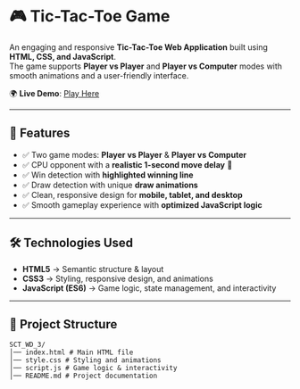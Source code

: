 # 🎮  Tic-Tac-Toe Game  

An engaging and responsive **Tic-Tac-Toe Web Application** built using **HTML, CSS, and JavaScript**.  
The game supports **Player vs Player** and **Player vs Computer** modes with smooth animations and a user-friendly interface.  

🌍 **Live Demo**: [Play Here](https://sakshi2113.github.io/Skill_WD_3/)  

---

## 📌 Features  

- ✅ Two game modes: **Player vs Player** & **Player vs Computer**  
- ✅ CPU opponent with a **realistic 1-second move delay** 🤖  
- ✅ Win detection with **highlighted winning line**  
- ✅ Draw detection with unique **draw animations**  
- ✅ Clean, responsive design for **mobile, tablet, and desktop**  
- ✅ Smooth gameplay experience with **optimized JavaScript logic**  

---

## 🛠️ Technologies Used  

- **HTML5** → Semantic structure & layout  
- **CSS3** → Styling, responsive design, and animations  
- **JavaScript (ES6)** → Game logic, state management, and interactivity  

---

## 📂 Project Structure  
```
SCT_WD_3/
│── index.html # Main HTML file
│── style.css # Styling and animations
│── script.js # Game logic & interactivity
│── README.md # Project documentation
```




